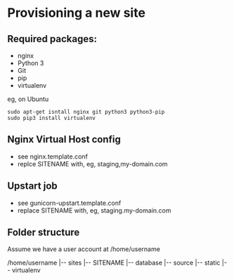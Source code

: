 Provisioning a new site
=======================

## Required packages:

* nginx
* Python 3
* Git
* pip
* virtualenv

eg, on Ubuntu

    sudo apt-get isntall nginx git python3 python3-pip
    sudo pip3 install virtualenv

## Nginx Virtual Host config

* see nginx.template.conf
* replce SITENAME with, eg, staging,my-domain.com

## Upstart job

* see gunicorn-upstart.template.conf
* replace SITENAME with, eg, staging.my-domain.com

## Folder structure
Assume we have a user account at /home/username

/home/username
|-- sites
    |-- SITENAME
        |-- database
        |-- source
        |-- static
        |-- virtualenv
